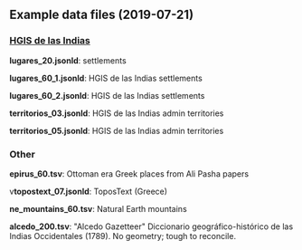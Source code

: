 ## Example data files (2019-07-21)

### [HGIS de las Indias](https://www.hgis-indias.net/) 

**lugares_20.jsonld**: settlements

**lugares\_60_1.jsonld**: HGIS de las Indias settlements

**lugares\_60_2.jsonld**: HGIS de las Indias settlements

**territorios\_03.jsonld**: HGIS de las Indias admin territories

**territorios\_05.jsonld**: HGIS de las Indias admin territories

### Other

**epirus_60.tsv**: Ottoman era Greek places from Ali Pasha papers

v**topostext\_07.jsonld**: ToposText (Greece)

**ne_mountains\_60.tsv**: Natural Earth mountains

**alcedo_200.tsv**: "Alcedo Gazetteer" Diccionario geográfico-histórico de las Indias Occidentales (1789). No geometry; tough to reconcile.

